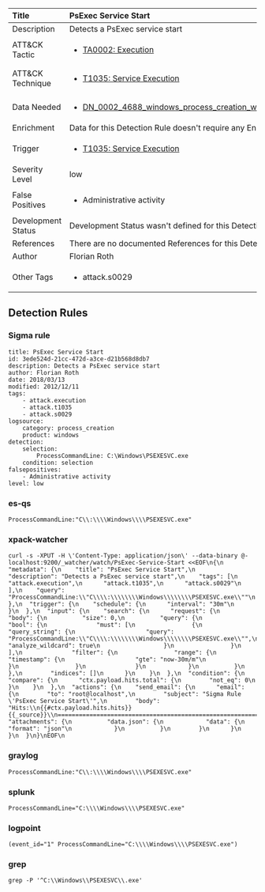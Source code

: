 | Title                | PsExec Service Start                                                                                                                                                 |
|:---------------------|:------------------------------------------------------------------------------------------------------------------------------------------------------------|
| Description          | Detects a PsExec service start                                                                                                                                           |
| ATT&amp;CK Tactic    |  <ul><li>[TA0002: Execution](https://attack.mitre.org/tactics/TA0002)</li></ul>  |
| ATT&amp;CK Technique | <ul><li>[T1035: Service Execution](https://attack.mitre.org/techniques/T1035)</li></ul>  |
| Data Needed          | <ul><li>[DN_0002_4688_windows_process_creation_with_commandline](../Data_Needed/DN_0002_4688_windows_process_creation_with_commandline.md)</li></ul>  |
| Enrichment           |  Data for this Detection Rule doesn't require any Enrichments.  |
| Trigger              | <ul><li>[T1035: Service Execution](../Triggers/T1035.md)</li></ul>  |
| Severity Level       | low |
| False Positives      | <ul><li>Administrative activity</li></ul>  |
| Development Status   |  Development Status wasn't defined for this Detection Rule yet  |
| References           |  There are no documented References for this Detection Rule yet  |
| Author               | Florian Roth |
| Other Tags           | <ul><li>attack.s0029</li></ul> | 

## Detection Rules

### Sigma rule

```
title: PsExec Service Start
id: 3ede524d-21cc-472d-a3ce-d21b568d8db7
description: Detects a PsExec service start
author: Florian Roth
date: 2018/03/13
modified: 2012/12/11
tags:
    - attack.execution
    - attack.t1035
    - attack.s0029
logsource:
    category: process_creation
    product: windows
detection:
    selection:
        ProcessCommandLine: C:\Windows\PSEXESVC.exe
    condition: selection
falsepositives:
    - Administrative activity
level: low

```





### es-qs
    
```
ProcessCommandLine:"C\\:\\\\Windows\\\\PSEXESVC.exe"
```


### xpack-watcher
    
```
curl -s -XPUT -H \'Content-Type: application/json\' --data-binary @- localhost:9200/_watcher/watch/PsExec-Service-Start <<EOF\n{\n  "metadata": {\n    "title": "PsExec Service Start",\n    "description": "Detects a PsExec service start",\n    "tags": [\n      "attack.execution",\n      "attack.t1035",\n      "attack.s0029"\n    ],\n    "query": "ProcessCommandLine:\\"C\\\\:\\\\\\\\Windows\\\\\\\\PSEXESVC.exe\\""\n  },\n  "trigger": {\n    "schedule": {\n      "interval": "30m"\n    }\n  },\n  "input": {\n    "search": {\n      "request": {\n        "body": {\n          "size": 0,\n          "query": {\n            "bool": {\n              "must": [\n                {\n                  "query_string": {\n                    "query": "ProcessCommandLine:\\"C\\\\:\\\\\\\\Windows\\\\\\\\PSEXESVC.exe\\"",\n                    "analyze_wildcard": true\n                  }\n                }\n              ],\n              "filter": {\n                "range": {\n                  "timestamp": {\n                    "gte": "now-30m/m"\n                  }\n                }\n              }\n            }\n          }\n        },\n        "indices": []\n      }\n    }\n  },\n  "condition": {\n    "compare": {\n      "ctx.payload.hits.total": {\n        "not_eq": 0\n      }\n    }\n  },\n  "actions": {\n    "send_email": {\n      "email": {\n        "to": "root@localhost",\n        "subject": "Sigma Rule \'PsExec Service Start\'",\n        "body": "Hits:\\n{{#ctx.payload.hits.hits}}{{_source}}\\n================================================================================\\n{{/ctx.payload.hits.hits}}",\n        "attachments": {\n          "data.json": {\n            "data": {\n              "format": "json"\n            }\n          }\n        }\n      }\n    }\n  }\n}\nEOF\n
```


### graylog
    
```
ProcessCommandLine:"C\\:\\\\Windows\\\\PSEXESVC.exe"
```


### splunk
    
```
ProcessCommandLine="C:\\\\Windows\\\\PSEXESVC.exe"
```


### logpoint
    
```
(event_id="1" ProcessCommandLine="C:\\\\Windows\\\\PSEXESVC.exe")
```


### grep
    
```
grep -P '^C:\\Windows\\PSEXESVC\\.exe'
```



